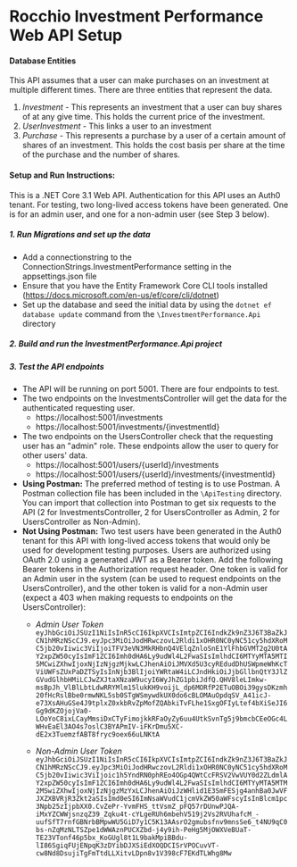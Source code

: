 # Rocchio Investment Performance Web API Setup

#### Database Entities
This API assumes that a user can make purchases on an investment at multiple different times. There are three entities that represent the data.
  1. _Investment_ - This represents an investment that a user can buy shares of at any give time. This holds the current price of the investment.
  2. _UserInvestment_ - This links a user to an investment
  3. _Purchase_ - This represents a purchase by a user of a certain amount of shares of an investment. This holds the cost basis per share at the time of the purchase and the number of shares.

#### Setup and Run Instructions:
This is a .NET Core 3.1 Web API. Authentication for this API uses an Auth0 tenant. For testing, two long-lived access tokens have been generated. One is for an admin user, and one for a non-admin user (see Step 3 below).

##### 1. Run Migrations and set up the data
 - Add a connectionstring to the ConnectionStrings.InvestmentPerformance setting in the appsettings.json file
 - Ensure that you have the Entity Framework Core CLI tools installed (https://docs.microsoft.com/en-us/ef/core/cli/dotnet)
 - Set up the database and seed the initial data by using the `dotnet ef database update` command from the `\InvestmentPerformance.Api` directory

##### 2. Build and run the InvestmentPerformance.Api project

##### 3. Test the API endpoints
- The API will be running on port 5001. There are four endpoints to test.
- The two endpoints on the InvestmentsController will get the data for the authenticated requesting user.
   - https://localhost:5001/investments
   - https://localhost:5001/investments/{investmentId}
- The two endpoints on the UsersController check that the requesting user has an "admin" role. These endpoints allow the user to query for other users' data.
   - https://localhost:5001/users/{userId}/investments
   - https://localhost:5001/users/{userId}/investments/{investmentId}
- **Using Postman:** The preferred method of testing is to use Postman. A Postman collection file has been included in the `\ApiTesting` directory. You can import that collection into  Postman to get six requests to the API (2 for InvestmentsController, 2 for UsersController as Admin, 2 for UsersController as Non-Admin).
- **Not Using Postman:** Two test users have been generated in the Auth0 tenant for this API with long-lived access tokens that would only be used for development testing purposes. Users are authorized using OAuth 2.0 using a generated JWT as a Bearer token. Add the following Bearer tokens in the Authorization request header. One token is valid for an Admin user in the system (can be used to request endpoints on the UsersController), and the other token is valid for a non-Admin user (expect a 403 when making requests to endpoints on the UsersController):
   - _Admin User Token_
   `eyJhbGciOiJSUzI1NiIsInR5cCI6IkpXVCIsImtpZCI6IndkZk9nZ3J6T3BaZkJCN1hMRzNScCJ9.eyJpc3MiOiJodHRwczovL2Rldi1xOHR0NC0yNC51cy5hdXRoMC5jb20vIiwic3ViIjoiTFV3eVN3MkRHbnQ4VElqZnloSnE1YlFhbGVMT2g2U0tAY2xpZW50cyIsImF1ZCI6Imh0dHA6Ly9udWl4L2FwaSIsImlhdCI6MTYyMTA5MTI5MCwiZXhwIjoxNjIzNjgzMjkwLCJhenAiOiJMVXd5U3cyREdudDhUSWpmeWhKcTViUWFsZUxPaDZTSyIsInNjb3BlIjoiYWRtaW4iLCJndHkiOiJjbGllbnQtY3JlZGVudGlhbHMiLCJwZXJtaXNzaW9ucyI6WyJhZG1pbiJdfQ.QHV8leLImkw-msBpJh_VlBlLbtLdwRRYMlm15lukKH9voijL_dp6MORfP2ETuOBOi39gysDKzmh20fHcRslBbe0rmwNKL5sb0STgWSmywdkUX0do6cBLOMAuOpdqSV_A41icJ-e73XsAHuGSe4J9tplxZ0xkbRvZpMofZQAbkiTvFLhe1SxgOFIyLtef4bXiSeJI6Gg9dKZOjojVa0-LOoYoC8ixLCayMmsiDxCTyFimojkkRFaOyZy6uu4UtkSvnTg5j9bmcbCEeOGc4LWHvEaEl3AO4s7oslC3BYAPmIV-iFKrDmu5XC-dE2x3TuemzfABT8fryc9oex66uLNKtA`

   - _Non-Admin User Token_
   `eyJhbGciOiJSUzI1NiIsInR5cCI6IkpXVCIsImtpZCI6IndkZk9nZ3J6T3BaZkJCN1hMRzNScCJ9.eyJpc3MiOiJodHRwczovL2Rldi1xOHR0NC0yNC51cy5hdXRoMC5jb20vIiwic3ViIjoic1h5YndRN0phREo4OGp4QWtCcFRSV2VwVUY0d2ZLdmlAY2xpZW50cyIsImF1ZCI6Imh0dHA6Ly9udWl4L2FwaSIsImlhdCI6MTYyMTA5MTM2MSwiZXhwIjoxNjIzNjgzMzYxLCJhenAiOiJzWHlid1E3SmFESjg4anhBa0JwVFJXZXBVRjR3Zkt2aSIsImd0eSI6ImNsaWVudC1jcmVkZW50aWFscyIsInBlcm1pc3Npb25zIjpbXX0.CvZePr-YvmFHS_ttVsmZ_pFQ57rDUnwPJQA-iMxYZCWWjsnzqZ39_Zqku4t-cYLgeRUh6mbehV519j2Vs2RVUhafcM_-uufSfT7rnfGBNrbBMpwWU5GiD7y1C5K13AAsrO2gmubsfnv9mnsSe6_t4NU9qC0bs-nZqMzNLTSZpe1dWWAznPUCXZbd-j4y9ih-PeHg5MjOWXVeBUaT-TE23VTonf46p5bx_KoGUgl8t1L9bakMpiBBdu-lI86SgiqFUjENpqK3zDYibDJXSiEdXOQDCISrVPOCuvVT-cw8Nd8DsujiTgFmTtdLLXitvLDpn8v1V398cF7EKdTLWhg8Mw`